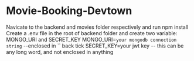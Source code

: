 # Movie-Booking-Devtown
Navicate to the backend and movies folder respectively and run npm install
Create a .env file in the root of backend folder and  create two variable: MONGO_URI and SECRET_KEY
MONGO_URI=`your mongodb connection string` --enclosed in `` back tick
SECRET_KEY=your jwt key -- this can be any long word, and not enclosed in anything
